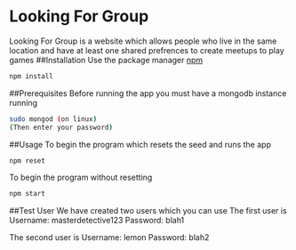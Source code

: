 # Looking For Group
Looking For Group is a website which allows people who live in the same location and have at least one shared prefrences to create meetups to play games
##Installation
Use the package manager [npm](https://www.npmjs.com/)
```bash
npm install
```
##Prerequisites
Before running the app you must have a mongodb instance running
```bash
sudo mongod (on linux)
(Then enter your password)
```
##Usage
To begin the program which resets the seed and runs the app
```bash
npm reset
```
To begin the program without resetting 
```bash
npm start
```
##Test User
We have created two users which you can use 
The first user is 
Username:
masterdetective123
Password:
blah1

The second user is 
Username:
lemon
Password:
blah2
